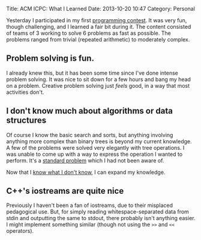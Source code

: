 Title: ACM ICPC: What I Learned
Date: 2013-10-20 10:47
Category: Personal

Yesterday I participated in my first [programming
contest](http://icpc.baylor.edu/). It was very fun, though challenging, and I
learned a fair bit during it. <!-- more --> The content consisted of teams of
3 working to solve 6 problems as fast as possible. The problems ranged from
trivial (repeated arithmetic) to moderately complex.

## Problem solving is fun.

I already knew this, but it has been some time since I've done intense
problem solving. It was nice to sit down for a few hours and bang my head
on a problem. Creative problem solving just *feels* good, in a way that most
activities don't.

## I don't know much about algorithms or data structures

Of course I know the basic search and sorts, but anything involving
anything more complex than binary trees is beyond my current knowledge. A
few of the problems were solved very elegantly with tree operations. I was
unable to come up with a way to express the operation I wanted to perform.
It's a [standard problem](http://en.wikipedia.org/wiki/Longest_path_problem)
which I had not been aware of.

Now that I [know what I don't
know](http://en.wikipedia.org/wiki/There_are_known_knowns), I can expand my
knowledge.

## C++'s iostreams are quite nice

Previously I haven't been a fan of iostreams, due to their misplaced
pedagogical use. But, for simply reading whitespace-separated data from stdin
and outputting the same to stdout, there probably isn't anything easier. I
might implement something similar (though not using the `>>` and `<<`
operators).
